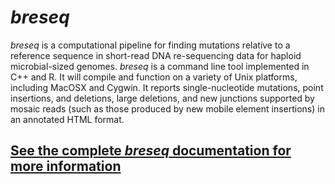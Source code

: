 # _breseq_

_breseq_ is a computational pipeline for finding mutations relative to a reference sequence in short-read DNA re-sequencing data for haploid microbial-sized genomes. _breseq_ is a command line tool implemented in C++ and R. It will compile and function on a variety of Unix platforms, including MacOSX and Cygwin. It reports single-nucleotide mutations, point insertions, and deletions, large deletions, and new junctions supported by mosaic reads (such as those produced by new mobile element insertions) in an annotated HTML format.

## [See the complete _breseq_ documentation for more information](http://barricklab.org/twiki/pub/Lab/ToolsBacterialGenomeResequencing/documentation)

